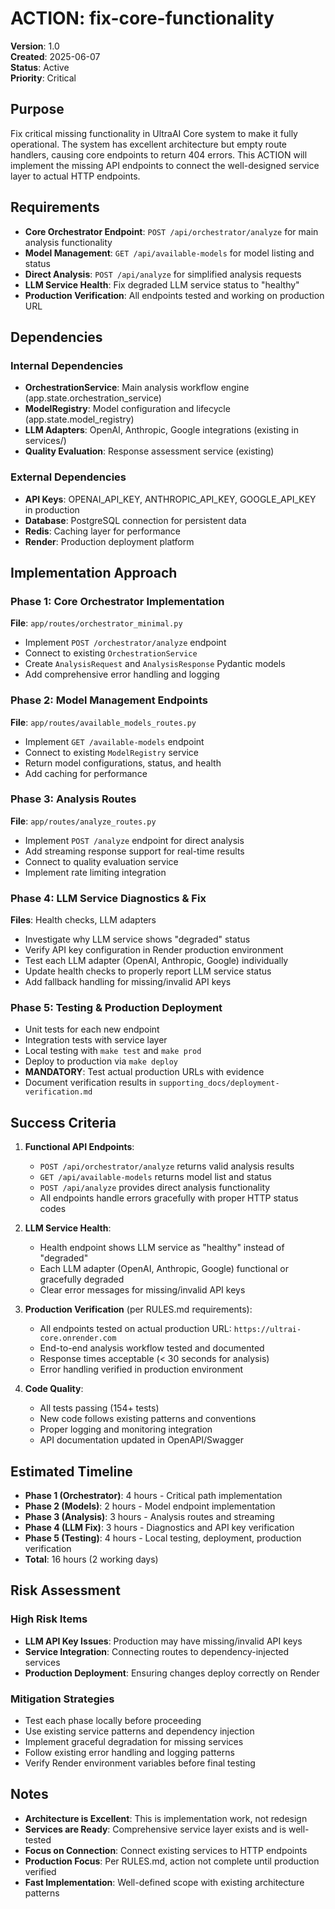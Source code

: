 # ACTION: fix-core-functionality

**Version**: 1.0  
**Created**: 2025-06-07  
**Status**: Active  
**Priority**: Critical  

## Purpose

Fix critical missing functionality in UltraAI Core system to make it fully operational. The system has excellent architecture but empty route handlers, causing core endpoints to return 404 errors. This ACTION will implement the missing API endpoints to connect the well-designed service layer to actual HTTP endpoints.

## Requirements

- **Core Orchestrator Endpoint**: `POST /api/orchestrator/analyze` for main analysis functionality
- **Model Management**: `GET /api/available-models` for model listing and status  
- **Direct Analysis**: `POST /api/analyze` for simplified analysis requests
- **LLM Service Health**: Fix degraded LLM service status to "healthy"
- **Production Verification**: All endpoints tested and working on production URL

## Dependencies

### Internal Dependencies
- **OrchestrationService**: Main analysis workflow engine (app.state.orchestration_service)
- **ModelRegistry**: Model configuration and lifecycle (app.state.model_registry)  
- **LLM Adapters**: OpenAI, Anthropic, Google integrations (existing in services/)
- **Quality Evaluation**: Response assessment service (existing)

### External Dependencies  
- **API Keys**: OPENAI_API_KEY, ANTHROPIC_API_KEY, GOOGLE_API_KEY in production
- **Database**: PostgreSQL connection for persistent data
- **Redis**: Caching layer for performance
- **Render**: Production deployment platform

## Implementation Approach

### Phase 1: Core Orchestrator Implementation
**File**: `app/routes/orchestrator_minimal.py`
- Implement `POST /orchestrator/analyze` endpoint
- Connect to existing `OrchestrationService`
- Create `AnalysisRequest` and `AnalysisResponse` Pydantic models
- Add comprehensive error handling and logging

### Phase 2: Model Management Endpoints
**File**: `app/routes/available_models_routes.py`  
- Implement `GET /available-models` endpoint
- Connect to existing `ModelRegistry` service
- Return model configurations, status, and health
- Add caching for performance

### Phase 3: Analysis Routes
**File**: `app/routes/analyze_routes.py`
- Implement `POST /analyze` endpoint for direct analysis
- Add streaming response support for real-time results
- Connect to quality evaluation service
- Implement rate limiting integration

### Phase 4: LLM Service Diagnostics & Fix
**Files**: Health checks, LLM adapters
- Investigate why LLM service shows "degraded" status
- Verify API key configuration in Render production environment
- Test each LLM adapter (OpenAI, Anthropic, Google) individually
- Update health checks to properly report LLM service status
- Add fallback handling for missing/invalid API keys

### Phase 5: Testing & Production Deployment
- Unit tests for each new endpoint
- Integration tests with service layer
- Local testing with `make test` and `make prod`
- Deploy to production via `make deploy`
- **MANDATORY**: Test actual production URLs with evidence
- Document verification results in `supporting_docs/deployment-verification.md`

## Success Criteria

1. **Functional API Endpoints**:
   - `POST /api/orchestrator/analyze` returns valid analysis results
   - `GET /api/available-models` returns model list and status
   - `POST /api/analyze` provides direct analysis functionality
   - All endpoints handle errors gracefully with proper HTTP status codes

2. **LLM Service Health**:  
   - Health endpoint shows LLM service as "healthy" instead of "degraded"
   - Each LLM adapter (OpenAI, Anthropic, Google) functional or gracefully degraded
   - Clear error messages for missing/invalid API keys

3. **Production Verification** (per RULES.md requirements):
   - All endpoints tested on actual production URL: `https://ultrai-core.onrender.com`
   - End-to-end analysis workflow tested and documented
   - Response times acceptable (< 30 seconds for analysis)
   - Error handling verified in production environment

4. **Code Quality**:
   - All tests passing (154+ tests)
   - New code follows existing patterns and conventions
   - Proper logging and monitoring integration
   - API documentation updated in OpenAPI/Swagger

## Estimated Timeline

- **Phase 1 (Orchestrator)**: 4 hours - Critical path implementation
- **Phase 2 (Models)**: 2 hours - Model endpoint implementation  
- **Phase 3 (Analysis)**: 3 hours - Analysis routes and streaming
- **Phase 4 (LLM Fix)**: 3 hours - Diagnostics and API key verification
- **Phase 5 (Testing)**: 4 hours - Local testing, deployment, production verification
- **Total**: 16 hours (2 working days)

## Risk Assessment

### High Risk Items
- **LLM API Key Issues**: Production may have missing/invalid API keys
- **Service Integration**: Connecting routes to dependency-injected services
- **Production Deployment**: Ensuring changes deploy correctly on Render

### Mitigation Strategies
- Test each phase locally before proceeding
- Use existing service patterns and dependency injection
- Implement graceful degradation for missing services  
- Follow existing error handling and logging patterns
- Verify Render environment variables before final testing

## Notes

- **Architecture is Excellent**: This is implementation work, not redesign
- **Services are Ready**: Comprehensive service layer exists and is well-tested
- **Focus on Connection**: Connect existing services to HTTP endpoints
- **Production Focus**: Per RULES.md, action not complete until production verified
- **Fast Implementation**: Well-defined scope with existing architecture patterns

